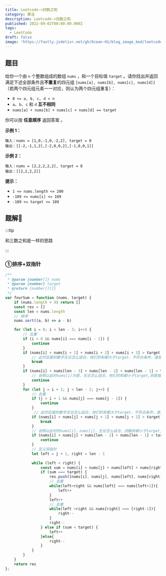 ```yaml
---
title: Leetcode->四数之和
category: 算法
description: Leetcode->四数之和
published: 2022-09-02T00:00:00.000Z
tags:
  - LeetCode
draft: false
image: 'https://fastly.jsdelivr.net/gh/Ocean-H1/blog_image_bed/leetcode.png'
---
```


## 题目

给你一个由 `n` 个整数组成的数组 `nums` ，和一个目标值 `target` 。请你找出并返回满足下述全部条件且**不重复**的四元组 `[nums[a], nums[b], nums[c], nums[d]]` （若两个四元组元素一一对应，则认为两个四元组重复）：

- `0 <= a, b, c, d < n`
- `a`、`b`、`c` 和 `d` **互不相同**
- `nums[a] + nums[b] + nums[c] + nums[d] == target`

你可以按 **任意顺序** 返回答案 。

**示例 1：**

```
输入：nums = [1,0,-1,0,-2,2], target = 0
输出：[[-2,-1,1,2],[-2,0,0,2],[-1,0,0,1]]
```

**示例 2：**

```
输入：nums = [2,2,2,2,2], target = 8
输出：[[2,2,2,2]]
```

**提示：**

- `1 <= nums.length <= 200`
- `-109 <= nums[i] <= 109`
- `-109 <= target <= 109`

## 题解:key:

:::tip

和三数之和是一样的思路

:::

### ①排序+双指针

```javascript
/**
 * @param {number[]} nums
 * @param {number} target
 * @return {number[][]}
 */
var fourSum = function (nums, target) {
    if (nums.length < 4) return []
    const res = []
    const len = nums.length
    // 排序
    nums.sort((a, b) => a - b)

    for (let i = 0; i < len - 3; i++) {
        // 去重
        if (i > 0 && nums[i] === nums[i - 1]) {
            continue
        }
        if (nums[i] + nums[i + 1] + nums[i + 2] + nums[i + 3] > target) {
            // 此时后面的数字无论怎么组合，他们的和都大于target，不符合条件，直接退出循环
            break
        }
        if (nums[i] + nums[len - 3] + nums[len - 2] + nums[len - 1] < target) {
            // 说明以此时nums[i]为首，无论怎么组合，他们的和都小于target,则直接进入下一次循环
            continue
        }
        for (let j = i + 1; j < len - 2; j++) {
            // 去重
            if (j > i + 1 && nums[j] === nums[j - 1]) {
                continue
            }
             // 此时后面的数字无论怎么组合，他们的和都大于target，不符合条件，直接退出循环
            if (nums[i] + nums[j] + nums[j + 1] + nums[j + 2] > target) {
                break
            }
            // 说明以此时的nums[i]，nums[j]，无论怎么组合，四数和都小于target,则直接进入下一次循环
            if (nums[i] + nums[j] + nums[len - 2] + nums[len - 1] < target) {
                continue
            }
			// 定义双指针
            let left = j + 1, right = len - 1
			
            while (left < right) {
                const sum = nums[i] + nums[j] + nums[left] + nums[right]
                if (sum === target) {
                    res.push([nums[i], nums[j], nums[left], nums[right]])
                    // 去重
                    while(left<right && nums[left] === nums[left+1]){
                        left++
                    }
                    left++
                    // 去重
                    while(left <right && nums[right] === [right-1]){
                        right--
                    }
                    right--
                } else if (sum < target) {
                    left++
                }else{
                    right--
                }
            }
        }
    }
    return res
};
```

